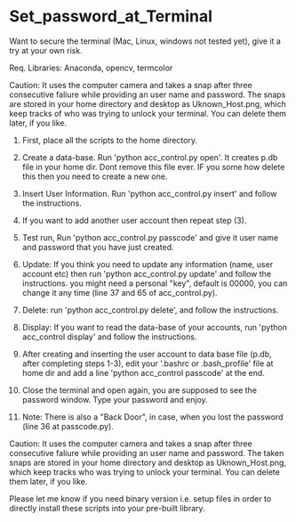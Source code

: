 # Set_password_at_Terminal
Want to secure the terminal (Mac, Linux, windows not tested yet), give it a try at your own risk. 

Req. Libraries: Anaconda, opencv, termcolor

Caution: It uses the computer camera and takes a snap after three consecutive faliure while providing an user name and password. The snaps are stored in your home directory and desktop as Uknown_Host.png, which keep tracks of who was trying to unlock your terminal. You can delete them later, if you like.

1. First, place all the scripts to the home directory.

2. Create a data-base. Run 'python acc_control.py open'. It creates p.db file in your home dir. Dont remove this file ever. IF you some how delete this then you need to create a new one.

3. Insert User Information. Run 'python acc_control.py insert' and follow the instructions.

4. If you want to add another user account then repeat step (3).

5. Test run, Run 'python acc_control.py passcode' and give it user name and password that you have just created.

6. Update: If you think you need to update any information (name, user account etc) then run 'python acc_control.py update' and follow the instructions. you might need a personal "key", default is 00000, you can change it any time (line 37 and 65 of acc_control.py).

7. Delete: run 'python acc_control.py delete', and follow the instructions.

8. Display: If you want to read the data-base of your accounts, run 'python acc_control display' and follow the instructions.

9. After creating and inserting the user account to data base file (p.db, after completing steps 1-3), edit your '.bashrc or .bash_profile' file at home dir and add a line 'python acc_control passcode' at the end.

10. Close the terminal and open again, you are supposed to see the password window. Type your password and enjoy.

11. Note: There is also a "Back Door", in case, when you lost the password (line 36 at passcode.py). 


Caution: It uses the computer camera and takes a snap after three consecutive faliure while providing an user name and password. The taken snaps are stored in your home directory and desktop as Uknown_Host.png, which keep tracks who was trying to unlock your terminal. You can delete them later, if you like.

Please let me know if you need binary version i.e. setup files in order to directly install these scripts into your pre-built library.
